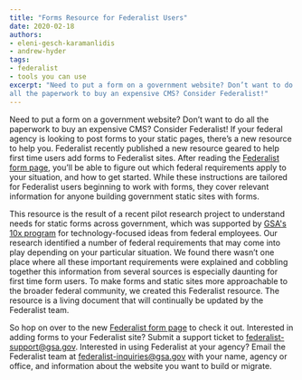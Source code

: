 ```yaml
---
title: "Forms Resource for Federalist Users"
date: 2020-02-18
authors:
- eleni-gesch-karamanlidis
- andrew-hyder
tags:
- federalist
- tools you can use
excerpt: "Need to put a form on a government website? Don’t want to do
all the paperwork to buy an expensive CMS? Consider Federalist!"
---
```


Need to put a form on a government website? Don’t want to do all the
paperwork to buy an expensive CMS? Consider Federalist! If your federal
agency is looking to post forms to your static pages, there’s a new
resource to help you. Federalist recently published a new resource
geared to help first time users add forms to Federalist sites. After
reading the [Federalist form page](https://federalist.18f.gov/documentation/forms/), you’ll be able
to figure out which federal requirements apply to your situation, and
how to get started. While these instructions are tailored for Federalist
users beginning to work with forms, they cover relevant information for
anyone building government static sites with forms.

This resource is the result of a recent pilot research project to
understand needs for static forms across government, which was supported
by [GSA's 10x program](https://18f.gsa.gov/tags/10x/) for
technology-focused ideas from federal employees. Our research identified
a number of federal requirements that may come into play depending on
your particular situation. We found there wasn’t one place where all
these important requirements were explained and cobbling together this
information from several sources is especially daunting for first time
form users. To make forms and static sites more approachable to the
broader federal community, we created this Federalist resource. The
resource is a living document that will continually be updated by the
Federalist team.

So hop on over to the new [Federalist form page](https://federalist.18f.gov/documentation/forms/) to check it out.
Interested in adding forms to your Federalist site? Submit a support
ticket to [federalist-support@gsa.gov](mailto:federalist-support@gsa.gov).
Interested in using Federalist at your agency? Email the Federalist team
at [federalist-inquiries@gsa.gov](mailto:federalist-inquiries@gsa.go)
with your name, agency or office, and information about the website you
want to build or migrate.
